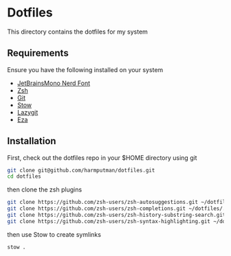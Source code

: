 # Dotfiles

This directory contains the dotfiles for my system

## Requirements

Ensure you have the following installed on your system

- [JetBrainsMono Nerd Font](https://www.nerdfonts.com/font-downloads)
- [Zsh](https://github.com/ohmyzsh/ohmyzsh/wiki/Installing-ZSH)
- [Git](https://git-scm.com/)
- [Stow](https://www.gnu.org/software/stow/)
- [Lazygit](https://github.com/jesseduffield/lazygit/)
- [Eza](https://github.com/eza-community/eza/)

## Installation

First, check out the dotfiles repo in your $HOME directory using git

```bash
git clone git@github.com/harmputman/dotfiles.git
cd dotfiles
```

then clone the zsh plugins

```bash
git clone https://github.com/zsh-users/zsh-autosuggestions.git ~/dotfiles/.zsh/zsh-autosuggestions && \
git clone https://github.com/zsh-users/zsh-completions.git ~/dotfiles/.zsh/zsh-completions && \
git clone https://github.com/zsh-users/zsh-history-substring-search.git ~/dotfiles/.zsh/zsh-history-substring-search && \
git clone https://github.com/zsh-users/zsh-syntax-highlighting.git ~/dotfiles/.zsh/zsh-syntax-highlighting
```

then use Stow to create symlinks

```bash
stow .
```
